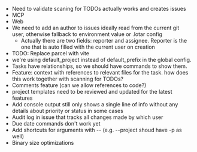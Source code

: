 - Need to validate scaning for TODOs actually works and creates issues
- MCP
- Web
- We need to add an author to issues ideally read from the current git user, otherwise fallback to environment value or .lotar config
  - Actually there are two fields: reporter and assignee. Reporter is the one that is auto filled with the current user on creation
- TODO: Replace parcel with vite
- we're using default_project instead of default_prefix in the global config.
- Tasks have relationships, so we should have commands to show them.
- Feature: context with references to relevant files for the task. how does this work together with scanning for TODOs?
- Comments feature (can we allow references to code?)
- project templates need to be reviewed and updated for the latest features
- Add console output still only shows a single line of info without any details about priority or status in some cases
- Audit log in issue that tracks all changes made by which user
- Due date commands don't work yet
- Add shortcuts for arguments with -- (e.g. --project shoud have -p as well)
- Binary size optimizations